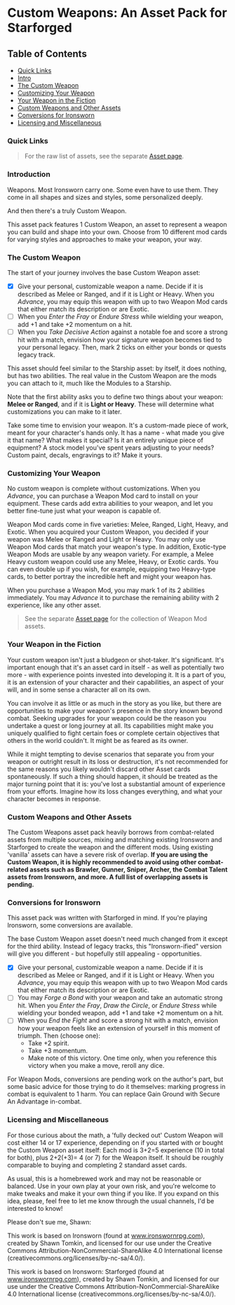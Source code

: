 # Custom Weapons: An Asset Pack for Starforged

## Table of Contents
- [Quick Links](#quick-links)
- [Intro](#introduction)
- [The Custom Weapon](#the-custom-weapon)
- [Customizing Your Weapon](#customizing-your-weapon)
- [Your Weapon in the Fiction](#your-weapon-in-the-fiction)
- [Custom Weapons and Other Assets](#custom-weapons-and-other-assets)
- [Conversions for Ironsworn](#conversions-for-ironsworn)
- [Licensing and Miscellaneous](#licensing-and-miscellaneous)

### Quick Links

> For the raw list of assets, see the separate [Asset page](/custom-weapons/assets.html).

### Introduction

Weapons. Most Ironsworn carry one. Some even have to use them. They come in all shapes and sizes and styles, some personalized deeply.

And then there's a truly Custom Weapon.

This asset pack features 1 Custom Weapon, an asset to represent a weapon you can build and shape into your own. Choose from 10 different mod cards for varying styles and approaches to make your weapon, your way.

### The Custom Weapon

The start of your journey involves the base Custom Weapon asset:

- [x] Give your personal, customizable weapon a name. Decide if it is described as Melee or Ranged, and if it is Light or Heavy. When you *Advance*, you may equip this weapon with up to two Weapon Mod cards that either match its description or are Exotic.
- [ ] When you *Enter the Fray* or *Endure Stress* while wielding your weapon, add +1 and take +2 momentum on a hit.
- [ ] When you *Take Decisive Action* against a notable foe and score a strong hit with a match, envision how your signature weapon becomes tied to your personal legacy. Then, mark 2 ticks on either your bonds or quests legacy track.

This asset should feel similar to the Starship asset: by itself, it does nothing, but has two abilities. The real value in the Custom Weapon are the mods you can attach to it, much like the Modules to a Starship.

Note that the first ability asks you to define two things about your weapon: **Melee or Ranged**, and if it is **Light or Heavy**. These will determine what customizations you can make to it later.

Take some time to envision your weapon. It's a custom-made piece of work, meant for your character's hands only. It has a name - what made you give it that name? What makes it special? Is it an entirely unique piece of equipment? A stock model you've spent years adjusting to your needs? Custom paint, decals, engravings to it? Make it yours.

### Customizing Your Weapon

No custom weapon is complete without customizations. When you *Advance*, you can purchase a Weapon Mod card to install on your equipment. These cards add extra abilities to your weapon, and let you better fine-tune just what your weapon is capable of.

Weapon Mod cards come in five varieties: Melee, Ranged, Light, Heavy, and Exotic. When you acquired your Custom Weapon, you decided if your weapon was Melee or Ranged and Light or Heavy. You may only use Weapon Mod cards that match your weapon's type. In addition, Exotic-type Weapon Mods are usable by any weapon variety. For example, a Melee Heavy custom weapon could use any Melee, Heavy, or Exotic cards. You can even double up if you wish, for example, equipping two Heavy-type cards, to better portray the incredible heft and might your weapon has.

When you purchase a Weapon Mod, you may mark 1 of its 2 abilities immediately. You may *Advance* it to purchase the remaining ability with 2 experience, like any other asset.

> See the separate [Asset page](/custom-weapons/assets.md) for the collection of Weapon Mod assets.

### Your Weapon in the Fiction

Your custom weapon isn't just a bludgeon or shot-taker. It's significant. It's important enough that it's an asset card in itself - as well as potentially two more - with experience points invested into developing it. It is a part of you, it is an extension of your character and their capabilities, an aspect of your will, and in some sense a character all on its own.

You can involve it as little or as much in the story as you like, but there are opportunities to make your weapon's presence in the story known beyond combat. Seeking upgrades for your weapon could be the reason you undertake a quest or long journey at all. Its capabilities might make you uniquely qualified to fight certain foes or complete certain objectives that others in the world couldn't. It might be as feared as its owner.

While it might tempting to devise scenarios that separate you from your weapon or outright result in its loss or destruction, it's not recommended for the same reasons you likely wouldn't discard other Asset cards spontaneously. If such a thing should happen, it should be treated as the major turning point that it is: you've lost a substantial amount of experience from your efforts. Imagine how its loss changes everything, and what your character becomes in response.

### Custom Weapons and Other Assets

The Custom Weapons asset pack heavily borrows from combat-related assets from multiple sources, mixing and matching existing Ironsworn and Starforged to create the weapon and the different mods. Using existing 'vanilla' assets can have a severe risk of overlap. **If you are using the Custom Weapon, it is highly recommended to avoid using other combat-related assets such as Brawler, Gunner, Sniper, Archer, the Combat Talent assets from Ironsworn, and more. A full list of overlapping assets is pending.**

### Conversions for Ironsworn

This asset pack was written with Starforged in mind. If you're playing Ironsworn, some conversions are available.

The base Custom Weapon asset doesn't need much changed from it except for the third ability. Instead of legacy tracks, this "Ironsworn-ified" version will give you different - but hopefully still appealing - opportunities.

- [x] Give your personal, customizable weapon a name. Decide if it is described as Melee or Ranged, and if it is Light or Heavy. When you *Advance*, you may equip this weapon with up to two Weapon Mod cards that either match its description or are Exotic.
- [ ] You may *Forge a Bond* with your weapon and take an automatic strong hit. When you *Enter the Fray*, *Draw the Circle*, or *Endure Stress* while wielding your bonded weapon, add +1 and take +2 momentum on a hit.
- [ ] When you *End the Fight* and score a strong hit with a match, envision how your weapon feels like an extension of yourself in this moment of triumph. Then (choose one):
  - Take +2 spirit.
  - Take +3 momentum.
  - Make note of this victory. One time only, when you reference this victory when you make a move, reroll any dice.

For Weapon Mods, conversions are pending work on the author's part, but some basic advice for those trying to do it themselves: marking progress in combat is equivalent to 1 harm. You can replace Gain Ground with Secure An Advantage in-combat.

### Licensing and Miscellaneous

For those curious about the math, a 'fully decked out' Custom Weapon will cost either 14 or 17 experience, depending on if you started with or bought the Custom Weapon asset itself: Each mod is 3+2=5 experience (10 in total for both), plus 2+2(+3)= 4 (or 7) for the Weapon itself. It should be roughly comparable to buying and completing 2 standard asset cards.

As usual, this is a homebrewed work and may not be reasonable or balanced. Use in your own play at your own risk, and you're welcome to make tweaks and make it your own thing if you like. If you expand on this idea, please, feel free to let me know through the usual channels, I'd be interested to know!

Please don't sue me, Shawn:

This work is based on Ironsworn (found at www.ironswornrpg.com), created by Shawn Tomkin, and licensed for our use under the Creative Commons Attribution-NonCommercial-ShareAlike 4.0 International license  (creativecommons.org/licenses/by-nc-sa/4.0/).

This work is based on Ironsworn: Starforged (found at www.ironswornrpg.com), created by Shawn Tomkin, and licensed for our use under the Creative Commons Attribution-NonCommercial-ShareAlike 4.0 International license  (creativecommons.org/licenses/by-nc-sa/4.0/).